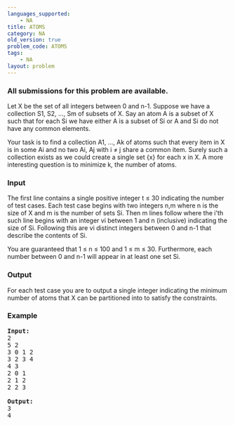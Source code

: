 ```yaml
---
languages_supported:
    - NA
title: ATOMS
category: NA
old_version: true
problem_code: ATOMS
tags:
    - NA
layout: problem
---
```

###  All submissions for this problem are available. 

Let X be the set of all integers between 0 and n-1. Suppose we have a collection S1, S2, ..., Sm of subsets of X. Say an atom A is a subset of X such that for each Si we have either A is a subset of Si or A and Si do not have any common elements.

Your task is to find a collection A1, ..., Ak of atoms such that every item in X is in some Ai and no two Ai, Aj with i ≠ j share a common item. Surely such a collection exists as we could create a single set {x} for each x in X. A more interesting question is to minimize k, the number of atoms.

### Input

The first line contains a single positive integer t ≤ 30 indicating the number of test cases. Each test case begins with two integers n,m where n is the size of X and m is the number of sets Si. Then m lines follow where the i'th such line begins with an integer vi between 1 and n (inclusive) indicating the size of Si. Following this are vi distinct integers between 0 and n-1 that describe the contents of Si.

You are guaranteed that 1 ≤ n ≤ 100 and 1 ≤ m ≤ 30. Furthermore, each number between 0 and n-1 will appear in at least one set Si.

### Output

For each test case you are to output a single integer indicating the minimum number of atoms that X can be partitioned into to satisfy the constraints.

### Example

<pre>
<b>Input:</b>
2
5 2
3 0 1 2
3 2 3 4
4 3
2 0 1
2 1 2
2 2 3

<b>Output:</b>
3
4

</pre>